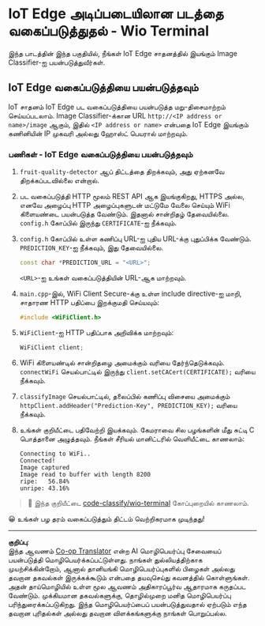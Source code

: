 <!--
CO_OP_TRANSLATOR_METADATA:
{
  "original_hash": "48ac21ec80329c930db7b84bd6b592ec",
  "translation_date": "2025-10-11T11:43:39+00:00",
  "source_file": "4-manufacturing/lessons/3-run-fruit-detector-edge/wio-terminal.md",
  "language_code": "ta"
}
-->
# IoT Edge அடிப்படையிலான படத்தை வகைப்படுத்துதல் - Wio Terminal

இந்த பாடத்தின் இந்த பகுதியில், நீங்கள் IoT Edge சாதனத்தில் இயங்கும் Image Classifier-ஐ பயன்படுத்துவீர்கள்.

## IoT Edge வகைப்படுத்தியை பயன்படுத்தவும்

IoT சாதனம் IoT Edge பட வகைப்படுத்தியை பயன்படுத்த மறு-திசைமாற்றம் செய்யப்படலாம். Image Classifier-க்கான URL `http://<IP address or name>/image` ஆகும், இதில் `<IP address or name>` என்பதை IoT Edge இயங்கும் கணினியின் IP முகவரி அல்லது ஹோஸ்ட் பெயரால் மாற்றவும்.

### பணிகள் - IoT Edge வகைப்படுத்தியை பயன்படுத்தவும்

1. `fruit-quality-detector` ஆப் திட்டத்தை திறக்கவும், அது ஏற்கனவே திறக்கப்படவில்லை என்றால்.

1. பட வகைப்படுத்தி HTTP மூலம் REST API ஆக இயங்குகிறது, HTTPS அல்ல, எனவே அழைப்பு HTTP அழைப்புகளுடன் மட்டுமே வேலை செய்யும் WiFi கிளையண்டை பயன்படுத்த வேண்டும். இதனால் சான்றிதழ் தேவையில்லை. `config.h` கோப்பில் இருந்து `CERTIFICATE`-ஐ நீக்கவும்.

1. `config.h` கோப்பில் உள்ள கணிப்பு URL-ஐ புதிய URL-க்கு புதுப்பிக்க வேண்டும். `PREDICTION_KEY`-ஐ நீக்கவும், இது தேவையில்லை.

    ```cpp
    const char *PREDICTION_URL = "<URL>";
    ```

    `<URL>`-ஐ உங்கள் வகைப்படுத்தியின் URL-ஆக மாற்றவும்.

1. `main.cpp`-இல், WiFi Client Secure-க்கு உள்ள include directive-ஐ மாறி, சாதாரண HTTP பதிப்பை இறக்குமதி செய்யவும்:

    ```cpp
    #include <WiFiClient.h>
    ```

1. `WiFiClient`-ஐ HTTP பதிப்பாக அறிவிக்க மாற்றவும்:

    ```cpp
    WiFiClient client;
    ```

1. WiFi கிளையண்டில் சான்றிதழை அமைக்கும் வரியை தேர்ந்தெடுக்கவும். `connectWiFi` செயல்பாட்டில் இருந்து `client.setCACert(CERTIFICATE);` வரியை நீக்கவும்.

1. `classifyImage` செயல்பாட்டில், தலைப்பில் கணிப்பு விசையை அமைக்கும் `httpClient.addHeader("Prediction-Key", PREDICTION_KEY);` வரியை நீக்கவும்.

1. உங்கள் குறியீட்டை பதிவேற்றி இயக்கவும். கேமராவை சில பழங்களின் மீது சுட்டி C பொத்தானை அழுத்தவும். நீங்கள் சீரியல் மானிட்டரில் வெளியீட்டை காணலாம்:

    ```output
    Connecting to WiFi..
    Connected!
    Image captured
    Image read to buffer with length 8200
    ripe:   56.84%
    unripe: 43.16%
    ```

> 💁 இந்த குறியீட்டை [code-classify/wio-terminal](../../../../../4-manufacturing/lessons/3-run-fruit-detector-edge/code-classify/wio-terminal) கோப்புறையில் காணலாம்.

😀 உங்கள் பழ தரம் வகைப்படுத்தும் திட்டம் வெற்றிகரமாக முடிந்தது!

---

**குறிப்பு**:  
இந்த ஆவணம் [Co-op Translator](https://github.com/Azure/co-op-translator) என்ற AI மொழிபெயர்ப்பு சேவையைப் பயன்படுத்தி மொழிபெயர்க்கப்பட்டுள்ளது. நாங்கள் துல்லியத்திற்காக முயற்சிக்கின்றோம், ஆனால் தானியங்கி மொழிபெயர்ப்புகளில் பிழைகள் அல்லது தவறான தகவல்கள் இருக்கக்கூடும் என்பதை தயவுசெய்து கவனத்தில் கொள்ளுங்கள். அதன் தாய்மொழியில் உள்ள மூல ஆவணம் அதிகாரப்பூர்வ ஆதாரமாக கருதப்பட வேண்டும். முக்கியமான தகவல்களுக்கு, தொழில்முறை மனித மொழிபெயர்ப்பு பரிந்துரைக்கப்படுகிறது. இந்த மொழிபெயர்ப்பைப் பயன்படுத்துவதால் ஏற்படும் எந்த தவறான புரிதல்கள் அல்லது தவறான விளக்கங்களுக்கு நாங்கள் பொறுப்பல்ல.